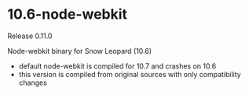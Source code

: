 10.6-node-webkit
================

Release 0.11.0

Node-webkit binary for Snow Leopard (10.6)

- default node-webkit is compiled for 10.7 and crashes on 10.6
- this version is compiled from original sources with only compatibility changes
